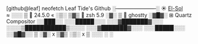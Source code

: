 [github@leaf] neofetch
                        Leaf Tide's Github
          ░              ̶ ̶ ̶ ̶ ̶ ̶ ̶ ̶ ̶ ̶ ̶ ̶ ̶ ̶ ̶ ̶ ̶ ̶ ̶ ̶ ̶ ̶ ̶ ̶ ̶ ̶ ̶ ̶
          ░             ☀   [El-Sol](https://github.com/LesesTrickshon/El-Sol)   
  ≈      ░░░    ▒          24.5.0
   «     ░▒░   ▒▓▒         zsh 5.9
         ░▓░    ▒          ghostty
        ░▓█▓░           ⊞   Quartz Compositor
       ░░███░░
     ░░░█████░░░
   ░░░▓███████▓░░░
░░░░▒███████████▒░░░░
   ░░░▓███████▓░░░
     ░░░█████░░░
       ░░▓█▓░░
  ▒      ░▓░     x
 ▒▓▒     ░▒░      x
  ▒      ░░░
          ░
          ░

